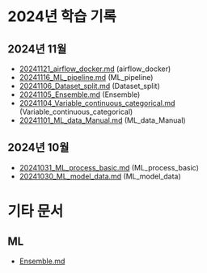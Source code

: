 # 2024년 학습 기록

## 2024년 11월

- [20241121_airflow_docker.md](_Daily/20241121_airflow_docker) (airflow_docker)
- [20241116_ML_pipeline.md](_Daily/20241116_ML_pipeline) (ML_pipeline)
- [20241106_Dataset_split.md](_Daily/20241106_Dataset_split) (Dataset_split)
- [20241105_Ensemble.md](_Daily/20241105_Ensemble) (Ensemble)
- [20241104_Variable_continuous_categorical.md](_Daily/20241104_Variable_continuous_categorical) (Variable_continuous_categorical)
- [20241101_ML_data_Manual.md](_Daily/20241101_ML_data_Manual) (ML_data_Manual)

## 2024년 10월

- [20241031_ML_process_basic.md](_Daily/20241031_ML_process_basic) (ML_process_basic)
- [20241030_ML_model_data.md](_Daily/20241030_ML_model_data) (ML_model_data)

# 기타 문서

## ML

- [Ensemble.md](ML/Ensemble)
